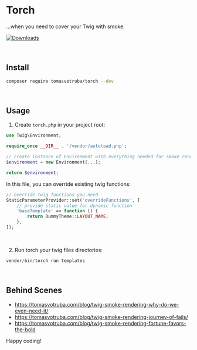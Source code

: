 # Torch

...when you need to cover your Twig with smoke.

[![Downloads](https://img.shields.io/packagist/dt/tomasvotruba/torch.svg?style=flat-square)](https://packagist.org/packages/tomasvotruba/torch/stats)

<br>

## Install

```bash
composer require tomasvotruba/torch --dev
```

<br>

## Usage

1. Create `torch.php` in your project root:

```php
use Twig\Environment;

require_once __DIR__ . '/vendor/autoload.php';

// create instance of Environment with everything needed for smoke render
$environment = new Environment(...);

return $environment;
```

In this file, you can override existing twig functions:

```php
// override twig functions you need
StaticParameterProvider::set('overrideFunctions', [
    // provide static value for dynamic function
    'baseTemplate' => function () {
        return DummyTheme::LAYOUT_NAME;
    },
]);
```

<br>

2. Run torch your twig files directories:

```php
vendor/bin/torch run templates
```

<br>

## Behind Scenes

* https://tomasvotruba.com/blog/twig-smoke-rendering-why-do-we-even-need-it/
* https://tomasvotruba.com/blog/twig-smoke-rendering-journey-of-fails/
* https://tomasvotruba.com/blog/twig-smoke-rendering-fortune-favors-the-bold


Happy coding!
